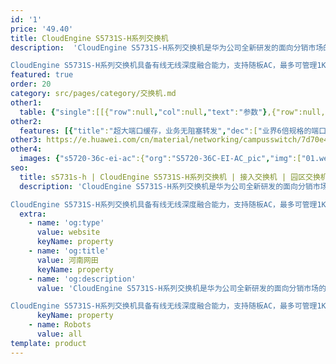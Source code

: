 ```yaml
---
id: '1'
price: '49.40'
title: CloudEngine S5731S-H系列交换机
description:  'CloudEngine S5731S-H系列交换机是华为公司全新研发的面向分销市场的增强型千兆接入交换机，可提供全千兆电口接入及固定千兆或万兆上行端口，部分款型预留1个扩展插槽。

CloudEngine S5731S-H系列交换机具备有线无线深度融合能力，支持随板AC，最多可管理1K AP；具备业务随行能力，提供一致的用户体验；具备VxLAN能力，支持网络虚拟化功能，满足园区网络一网多用的需求；同时，该系列交换机内置安全探针，支持异常流量检测、加密流量的威胁分析，以及全网威胁诱捕等功能，是大中型高端品质园区网分支、小型园区网核心以及数据中心接入的最佳选择。'
featured: true
order: 20
category: src/pages/category/交换机.md
other1: 
  table: {"single":[[{"row":null,"col":null,"text":"参数"},{"row":null,"col":null,"text":"CloudEngine S5731S-H24T4XC-A"},{"row":null,"col":null,"text":"CloudEngine S5731S-H24T4X-A"},{"row":null,"col":null,"text":"CloudEngine S5731S-H24T4S-A"},{"row":null,"col":null,"text":"CloudEngine S5731S-H48T4XC-A"},{"row":null,"col":null,"text":"CloudEngine S5731S-H48T4X-A"},{"row":null,"col":null,"text":"CloudEngine S5731S-H48T4S-A"}],[{"row":null,"col":null,"text":"包转发率"},{"row":null,"col":null,"text":"228/426Mpps"},{"row":null,"col":null,"text":"108/126Mpps"},{"row":null,"col":null,"text":"96/126Mpps"},{"row":null,"col":null,"text":"264/462Mpps"},{"row":null,"col":null,"text":"144/166Mpps"},{"row":null,"col":null,"text":"132/166Mpps"}],[{"row":null,"col":null,"text":"交换容量"},{"row":null,"col":null,"text":"758Gbps/7.58Tbps"},{"row":null,"col":null,"text":"758Gbps/7.58Tbps"},{"row":null,"col":null,"text":"758Gbps/7.58Tbps"},{"row":null,"col":null,"text":"758Gbps/7.58Tbps"},{"row":null,"col":null,"text":"758Gbps/7.58Tbps"},{"row":null,"col":null,"text":"758Gbps/7.58Tbps"}],[{"row":null,"col":null,"text":"固定端口"},{"row":null,"col":null,"text":"24个10/100/1000BASE-T以太网端口，4个万兆SFP+"},{"row":null,"col":null,"text":"24个10/100/1000BASE-T以太网端口，4个万兆SFP+"},{"row":null,"col":null,"text":"24个10/100/1000BASE-T以太网端口，4个千兆SFP"},{"row":null,"col":null,"text":"48个10/100/1000BASE-T以太网端口，4个万兆SFP+"},{"row":null,"col":null,"text":"48个10/100/1000BASE-T以太网端口，4个万兆SFP+"},{"row":null,"col":null,"text":"48个10/100/1000BASE-T以太网端口，4个千兆SFP"}],[{"row":null,"col":null,"text":"电源模块"},{"row":null,"col":null,"text":"1+1备份，默认带1个150W交流电源模块"},{"row":null,"col":null,"text":"1+1备份，默认带1个150W交流电源模块"},{"row":null,"col":null,"text":"1+1备份，默认带1个150W交流电源模块"},{"row":null,"col":null,"text":"1+1备份，默认带1个150W交流电源模块"},{"row":null,"col":null,"text":"1+1备份，默认带1个150W交流电源模块"},{"row":null,"col":null,"text":"1+1备份，默认带1个150W交流电源模块"}],[{"row":null,"col":null,"text":"扩展插槽"},{"row":null,"col":null,"text":"1个扩展插槽"},{"row":null,"col":null,"text":"NA"},{"row":null,"col":null,"text":"NA"},{"row":null,"col":null,"text":"1个扩展插槽"},{"row":null,"col":null,"text":"NA"},{"row":null,"col":null,"text":"NA"}],[{"row":null,"col":null,"text":"无线业务"},{"row":null,"col":"6","text":"支持管理1K AP\n支持AP接入控制、AP域管理和AP配置模板管理\n支持射频管理、统一静态配置和集中动态管理\n支持WLAN基本业务、QoS、安全和用户管理\n支持CAPWAP、Tag/终端定位、频谱分析"}],[{"row":null,"col":null,"text":"iPCA质量感知"},{"row":null,"col":"6","text":"支持直接对业务报文标记以获得丢包数量和丢包率的实时统计\n支持二三层网络网络级和设备级丢包数量和丢包率统计"}],[{"row":null,"col":null,"text":"SVF极简运维"},{"row":null,"col":"6","text":"支持作为Parent管理接入交换机和AP\n支持2层AS架构\n支持与第三方厂商混合组网管理"}],[{"row":null,"col":null,"text":"VxLAN特性"},{"row":null,"col":"6","text":"支持VxLAN二层网关、三层网关\n支持集中式网关，分布式网关\n支持BGP-EVPN\n支持通过Netconf进行配置"}],[{"row":null,"col":null,"text":"互通性"},{"row":null,"col":"6","text":"VBST基于VLAN生成树协议（和PVST/PVST+/RPVST 互通）\nLNP 链路类型协商协议（和DTP相似功能）\nVCMP VLAN集中管理协议（和VTP相似功能）\n详细的互联互通认证与报告，请访问这里。"}]]}
other2:
  features: [{"title":"超大端口缓存，业务无阻塞转发","dec":["业界6倍规格的端口缓存，千兆带宽转发无阻塞，满足Wi-Fi 6时代语音、视频、VR等低时延业务对网络的需求"]},{"title":"智能运维，故障分钟级定位","dec":["支持Telemetry技术，实时采集设备数据，配合园区网络分析器及时发现影响用户体验的网络问题，精准保障用户体验"]},{"title":"独家诱捕技术，提前锁定威胁","dec":["通过内置的安全探针识别潜在的威胁流量，配合HiSec Insight系统进行安全威胁事件检测，实现全网安全协防"]}]
other3: https://e.huawei.com/cn/material/networking/campusswitch/7d70e4b31cab42daaf0776d4f1fe32c6
other4:
  images: {"s5720-36c-ei-ac":{"org":"S5720-36C-EI-AC_pic","img":["01.webp","02.webp","03.webp","04.webp","07.webp","08.webp"]}}
seo:
  title: s5731s-h | CloudEngine S5731S-H系列交换机 | 接入交换机 | 园区交换机 | 交换机 | 企业网络
  description: 'CloudEngine S5731S-H系列交换机是华为公司全新研发的面向分销市场的增强型千兆接入交换机，可提供全千兆电口接入及固定千兆或万兆上行端口，部分款型预留1个扩展插槽。

CloudEngine S5731S-H系列交换机具备有线无线深度融合能力，支持随板AC，最多可管理1K AP；具备业务随行能力，提供一致的用户体验；具备VxLAN能力，支持网络虚拟化功能，满足园区网络一网多用的需求；同时，该系列交换机内置安全探针，支持异常流量检测、加密流量的威胁分析，以及全网威胁诱捕等功能，是大中型高端品质园区网分支、小型园区网核心以及数据中心接入的最佳选择。'
  extra:
    - name: 'og:type'
      value: website
      keyName: property
    - name: 'og:title'
      value: 河南网田
      keyName: property
    - name: 'og:description'
      value: 'CloudEngine S5731S-H系列交换机是华为公司全新研发的面向分销市场的增强型千兆接入交换机，可提供全千兆电口接入及固定千兆或万兆上行端口，部分款型预留1个扩展插槽。

CloudEngine S5731S-H系列交换机具备有线无线深度融合能力，支持随板AC，最多可管理1K AP；具备业务随行能力，提供一致的用户体验；具备VxLAN能力，支持网络虚拟化功能，满足园区网络一网多用的需求；同时，该系列交换机内置安全探针，支持异常流量检测、加密流量的威胁分析，以及全网威胁诱捕等功能，是大中型高端品质园区网分支、小型园区网核心以及数据中心接入的最佳选择。'
      keyName: property
    - name: Robots
      value: all
template: product
---
```

